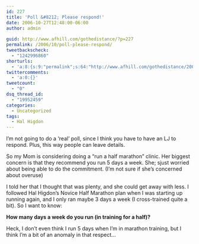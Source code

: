 ```yaml
---
id: 227
title: 'Poll &#8212; Please respond!'
date: 2006-10-27T12:48:00-06:00
author: admin
  
guid: http://www.afhill.com/gothedistance/?p=227
permalink: /2006/10/poll-please-respond/
tweetbackscheck:
  - "1242996860"
shorturls:
  - 'a:8:{s:9:"permalink";s:64:"http://www.afhill.com/gothedistance/2006/10/poll-please-respond/";s:7:"tinyurl";s:25:"http://tinyurl.com/9sayg8";s:4:"isgd";s:17:"http://is.gd/gs0Z";s:5:"bitly";s:18:"http://bit.ly/QdnE";s:5:"snipr";s:22:"http://snipr.com/acfst";s:5:"snurl";s:22:"http://snurl.com/acfst";s:7:"snipurl";s:24:"http://snipurl.com/acfst";s:4:"trim";s:17:"http://tr.im/a4rh";}'
twittercomments:
  - 'a:0:{}'
tweetcount:
  - "0"
dsq_thread_id:
  - "19952459"
categories:
  - Uncategorized
tags:
  - Hal Higdon
---
```

I&#8217;m not going to do a &#8216;real&#8217; poll, since I think you have to have an LJ to respond. Plus, this way people can leave details.

So my Mom is considering doing a &#8220;run a half marathon&#8221; clinic. Her biggest concern is that they recommend you run 5 days a week. She; sjust worried about being able to do the commitment. (I&#8217;m not sure if she&#8217;s concerned about overuse)

I told her that I thought that was plenty, and she could get away with less. I followed Hal Higdon&#8217;s Novice Half Marathon plan when I was starting up running again, and I only ran maybe 3 days a week (I cross-trained quite a bit). So I want to know:

**How many days a week do you run (in training for a half)?**

Heck, I don&#8217;t even think I run 5 days when I&#8217;m in marathon training, but I think I&#8217;m a bit of an anomaly in that respect&#8230;